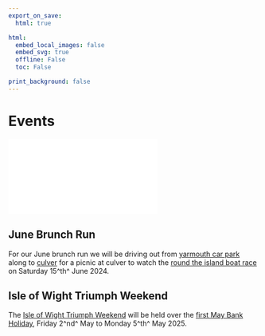 ```yaml
---
export_on_save:
  html: true

html:
  embed_local_images: false
  embed_svg: true
  offline: False
  toc: False

print_background: false
---
```


# Events

![menubar](/dev/menubar.md)

## June Brunch Run

For our June brunch run we will be driving out from [yarmouth car park](https://w3w.co/airbase.bath.grills) along to [culver](https://w3w.co/case.truly.weeps) for a picnic at culver to watch the [round the island boat race](https://islandsc.org.uk/entries-for-the-2024-round-the-island-race-are-open/) on Saturday 15^th^ June 2024.

## Isle of Wight Triumph Weekend

The [Isle of Wight Triumph Weekend](/weekend.html) will be held over the [first May Bank Holiday](/iow.ics), Friday 2^nd^ May to Monday 5^th^ May 2025.
